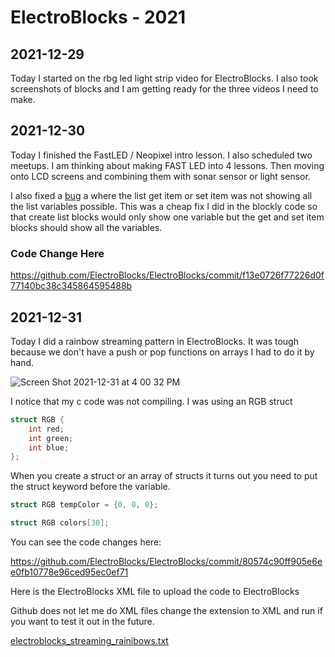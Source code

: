# ElectroBlocks - 2021 

## 2021-12-29

Today I started on the rbg led light strip video for ElectroBlocks.  I also took screenshots of blocks and I am getting ready for the three videos I need to make.

## 2021-12-30

Today I finished the FastLED / Neopixel intro lesson.  I also scheduled two meetups.  I am thinking about making FAST LED into 4 lessons.  Then moving onto LCD screens and combining them with sonar sensor or light sensor.


I also fixed a [bug](https://github.com/ElectroBlocks/ElectroBlocks/issues/93) a where the list get item or set item was not showing all the list variables possible.  This was a cheap fix I did in the blockly code so that create list blocks would only show one variable but the get and set item blocks should show all the variables.

### Code Change Here
https://github.com/ElectroBlocks/ElectroBlocks/commit/f13e0726f77226d0f77140bc38c345864595488b

## 2021-12-31

Today I did a rainbow streaming pattern in ElectroBlocks.  It was tough because we don't have a push or pop functions on arrays I had to do it by hand.

![Screen Shot 2021-12-31 at 4 00 32 PM](https://user-images.githubusercontent.com/9620015/147841351-8dc76a91-90d1-4365-afe8-20a851b2f797.png)

I notice that my c code was not compiling.  I was using an RGB struct

```c
struct RGB {
	int red;
	int green;
	int blue;
};
```

When you create a struct or an array of structs it turns out you need to put the struct keyword before the variable.

```c
struct RGB tempColor = {0, 0, 0};

struct RGB colors[30];
```

You can see the code changes here:

https://github.com/ElectroBlocks/ElectroBlocks/commit/80574c90ff905e6ee0fb10778e96ced95ec0ef71

Here is the ElectroBlocks XML file to upload the code to ElectroBlocks

Github does not let me do XML files change the extension to XML and run if you want to test it out in the future.

[electroblocks_streaming_rainibows.txt](https://github.com/phptuts/devlog/files/7797237/electroblocks_streaming_rainibows.txt)
